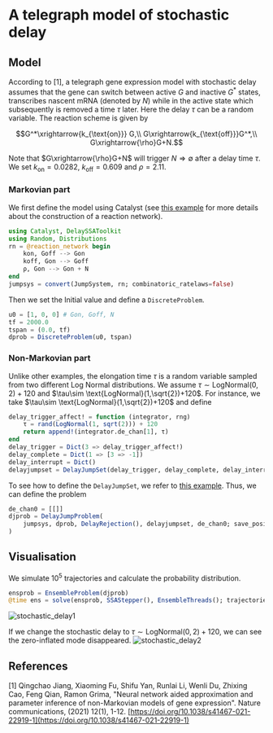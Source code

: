 # A telegraph model of stochastic delay

## Model

According to [1], a telegraph gene expression model with stochastic delay assumes that the gene can switch between active $G$ and inactive $G^*$ states, transcribes nascent mRNA (denoted by $N$) while in the active state which subsequently is removed a time $\tau$ later. Here the delay $\tau$ can be a random variable. The reaction scheme is given by

```math
G^*\xrightarrow{k_{\text{on}}} G,\\
G\xrightarrow{k_{\text{off}}}G^*,\\
G\xrightarrow{\rho}G+N.
```

Note that $G\xrightarrow{\rho}G+N$ will trigger $N\Rightarrow \emptyset$ after a delay time $\tau$. We set $k_{\text{on}}=0.0282$, $k_{\text{off}}=0.609$ and $\rho=2.11$.

### Markovian part

We first define the model using Catalyst (see [this example](tutorials.md) for more details about the construction of a reaction network).

```julia
using Catalyst, DelaySSAToolkit
using Random, Distributions
rn = @reaction_network begin
    kon, Goff --> Gon
    koff, Gon --> Goff
    ρ, Gon --> Gon + N
end
jumpsys = convert(JumpSystem, rn; combinatoric_ratelaws=false)
```

Then we set the Initial value and define a `DiscreteProblem`.

```julia
u0 = [1, 0, 0] # Gon, Goff, N
tf = 2000.0
tspan = (0.0, tf)
dprob = DiscreteProblem(u0, tspan)
```

### Non-Markovian part

Unlike other examples, the elongation time $\tau$ is a random variable sampled from two different Log Normal distributions. We assume $\tau\sim \text{LogNormal}(0,2)+120$ and $\tau\sim \text{LogNormal}(1,\sqrt{2})+120$. For instance, we take $\tau\sim \text{LogNormal}(1,\sqrt{2})+120$ and define

```julia
delay_trigger_affect! = function (integrator, rng)
    τ = rand(LogNormal(1, sqrt(2))) + 120
    return append!(integrator.de_chan[1], τ)
end
delay_trigger = Dict(3 => delay_trigger_affect!)
delay_complete = Dict(1 => [3 => -1])
delay_interrupt = Dict()
delayjumpset = DelayJumpSet(delay_trigger, delay_complete, delay_interrupt)
```

To see how to define the `DelayJumpSet`, we refer to [this example](tutorials.md).
Thus, we can define the problem

```julia
de_chan0 = [[]]
djprob = DelayJumpProblem(
    jumpsys, dprob, DelayRejection(), delayjumpset, de_chan0; save_positions=(false, false)
)
```

## Visualisation

We simulate $10^5$ trajectories and calculate the probability distribution.

```julia
ensprob = EnsembleProblem(djprob)
@time ens = solve(ensprob, SSAStepper(), EnsembleThreads(); trajectories=10^5)
```

![stochastic_delay1](../assets/stochastic_delay1.svg)

If we change the stochastic delay to $\tau\sim \text{LogNormal}(0,2)+120$, we can see the zero-inflated mode disappeared.
![stochastic_delay2](../assets/stochastic_delay2.svg)

## References

[1] Qingchao Jiang, Xiaoming Fu, Shifu Yan, Runlai Li, Wenli Du, Zhixing Cao, Feng Qian, Ramon Grima, "Neural network aided approximation and parameter inference of non-Markovian models of gene expression". Nature communications, (2021) 12(1), 1-12. [https://doi.org/10.1038/s41467-021-22919-1](https://doi.org/10.1038/s41467-021-22919-1)
